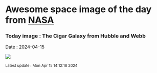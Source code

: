 
# Awesome space image of the day from [NASA](https://api.nasa.gov/)

### Today image : The Cigar Galaxy from Hubble and Webb
Date : 2024-04-15

![](https://apod.nasa.gov/apod/image/2404/M82Center_HubbleWebb_1080.jpg)

<small>Latest update : Mon Apr 15 14:12:18 2024</small>
        